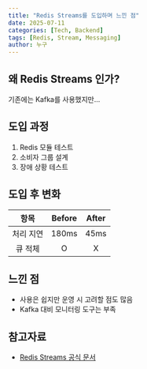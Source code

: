 ```yaml
---
title: "Redis Streams를 도입하며 느낀 점"
date: 2025-07-11
categories: [Tech, Backend]
tags: [Redis, Stream, Messaging]
author: 누구
---
```


## 왜 Redis Streams 인가?

기존에는 Kafka를 사용했지만...

## 도입 과정

1. Redis 모듈 테스트
2. 소비자 그룹 설계
3. 장애 상황 테스트

## 도입 후 변화

|   항목    |  Before  |  After  |
|:-------:|:--------:|:-------:|
|  처리 지연  |  180ms   |  45ms   |
|  큐 적체   |    O     |    X    |

## 느낀 점

- 사용은 쉽지만 운영 시 고려할 점도 많음
- Kafka 대비 모니터링 도구는 부족

## 참고자료

- [Redis Streams 공식 문서](https://redis.io/docs/data-types/streams/)
